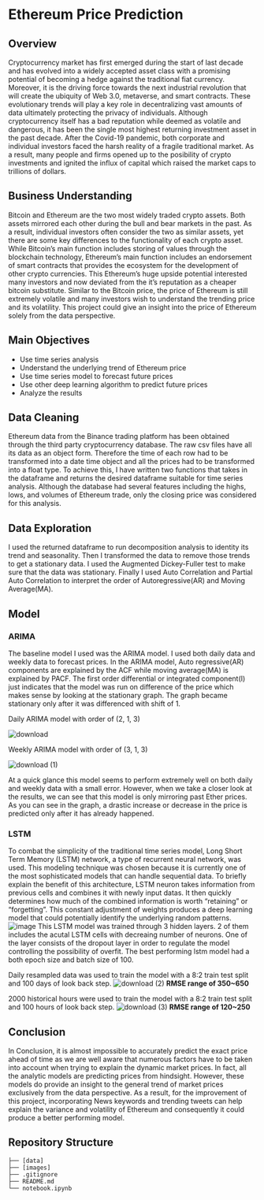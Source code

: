 # Ethereum Price Prediction

## Overview
Cryptocurrency market has first emerged during the start of last decade and has evolved into a widely accepted asset class with a promising potential of becoming a hedge against the traditional fiat currency. Moreover, it is the driving force towards the next industrial revolution that will create the ubiquity of Web 3.0, metaverse, and smart contracts. These evolutionary trends will play a key role in decentralizing vast amounts of data ultimately protecting the privacy of individuals. Although cryptocurrency itself has a bad reputation while deemed as volatile and dangerous, it has been the single most highest returning investment asset in the past decade. After the Covid-19 pandemic, both corporate and individual investors faced the harsh reality of a fragile traditional market. As a result, many people and firms opened up to the posibility of crypto investments and ignited the influx of capital which raised the market caps to trillions of dollars.

## Business Understanding
Bitcoin and Ethereum are the two most widely traded crypto assets. Both assets mirrored each other during the bull and bear markets in the past. As a result, individual investors often consider the two as similar assets, yet there are some key differences to the functionality of each crypto asset. While Bitcoin’s main function includes storing of values through the blockchain technology, Ethereum’s main function includes an endorsement of smart contracts that provides the ecosystem for the development of other crypto currencies. This Ethereum’s huge upside potential interested many investors and now deviated from the it’s reputation as a cheaper bitcoin substitute. Similar to the Bitcoin price, the price of Ethereum is still extremely volatile and many investors wish to understand the trending price and its volatility. This project could give an insight into the price of Ethereum solely from the data perspective.

## Main Objectives

* Use time series analysis
* Understand the underlying trend of Ethereum price
* Use time series model to forecast future prices
* Use other deep learning algorithm to predict future prices
* Analyze the results

## Data Cleaning
Ethereum data from the Binance trading platform has been obtained through the third party cryptocurrency database. The raw csv files have all its data as an object form. Therefore the time of each row had to be transformed into a date time object and all the prices had to be transformed into a float type. To achieve this, I have written two functions that takes in the dataframe and returns the desired dataframe suitable for time series analysis. Although the database had several features including the highs, lows, and volumes of Ethereum trade, only the closing price was considered for this analysis. 

## Data Exploration
I used the returned dataframe to run decomposition analysis to identity its trend and seasonality. Then I transformed the data to remove those trends to get a stationary data. I used the Augmented Dickey-Fuller test to make sure that the data was stationary. Finally I used Auto Correlation and Partial Auto Correlation to interpret the order of Autoregressive(AR) and Moving Average(MA).

## Model
### ARIMA
The baseline model I used was the ARIMA model. I used both daily data and weekly data to forecast prices. In the ARIMA model, Auto regressive(AR) components are explained by the ACF while moving average(MA) is explained by PACF. The first order differential or integrated component(I) just indicates that the model was run on difference of the price which makes sense by looking at the stationary graph. The graph became stationary only after it was differenced with shift of 1.

Daily ARIMA model with order of (2, 1, 3)

![download](https://user-images.githubusercontent.com/92397140/151518692-ef775115-ba0a-44de-aad7-2fa882b8d85e.png)

Weekly ARIMA model with order of (3, 1, 3)

![download (1)](https://user-images.githubusercontent.com/92397140/151518780-af745e11-9f48-40ff-ae70-95de6c20a2ab.png)

At a quick glance this model seems to perform extremely well on both daily and weekly data with a small error. However, when we take a closer look at the results, we can see that this model is only mirroring past Ether prices. As you can see in the graph, a drastic increase or decrease in the price is predicted only after it has already happened.

### LSTM
To combat the simplicity of the traditional time series model, Long Short Term Memory (LSTM) network, a type of recurrent neural network, was used. This modeling technique was chosen because it is currently one of the most sophisticated models that can handle sequential data. To briefly explain the benefit of this architecture, LSTM neuron takes information from previous cells and combines it with newly input datas. It then quickly determines how much of the combined information is worth “retaining” or “forgetting”. This constant adjustment of weights produces a deep learning model that could potentially identify the underlying random patterns.
![image](https://user-images.githubusercontent.com/92397140/151519371-865f1381-1fae-4b5b-9f33-37b56c7b5ae3.png)
This LSTM model was trained through 3 hidden layers. 2 of them includes the acutal LSTM cells with decreaing number of neurons. One of the layer consists of the dropout layer in order to regulate the model controlling the possibility of overfit. The best performing lstm model had a both epoch size and batch size of 100.

Daily resampled data was used to train the model with a 8:2 train test split and 100 days of look back step.
![download (2)](https://user-images.githubusercontent.com/92397140/151519775-7d445986-9eb9-4718-a374-212d08a96f00.png)
**RMSE range of 350~650**

2000 historical hours were used to train the model with a 8:2 train test split and 100 hours of look back step.
![download (3)](https://user-images.githubusercontent.com/92397140/151520532-781aa9a6-e774-40a2-9421-738570874309.png)
**RMSE range of 120~250**

## Conclusion
In Conclusion, it is almost impossible to accurately predict the exact price ahead of time as we are well aware that numerous factors have to be taken into account when trying to explain the dynamic market prices. In fact, all the analytic models are predicting prices from hindsight. However, these models do provide an insight to the general trend of market prices exclusively from the data perspective. As a result, for the improvement of this project, incorporating News keywords and trending tweets can help explain the variance and volatility of Ethereum and consequently it could produce a better performing model.
## Repository Structure
```
├── [data]
├── [images]
├── .gitignore
├── README.md
└── notebook.ipynb
```

